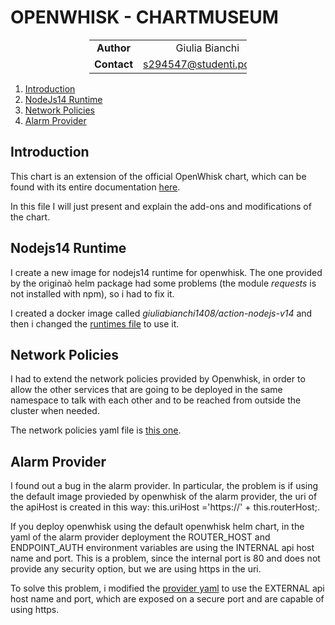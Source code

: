 # OPENWHISK - CHARTMUSEUM

<div style="margin-left: auto;
            margin-right: auto;
            width: 50%">

|||
|:--:|:--:|
| **Author** | Giulia Bianchi|
| **Contact** | s294547@studenti.polito.it |
</div>

1. [Introduction](#introduction)
2. [NodeJs14 Runtime](#nodejs14-runtime)
3. [Network Policies](#network-policies)
4. [Alarm Provider](#alarm-provider)


## Introduction

This chart is an extension of the official OpenWhisk chart, which can be found with its entire documentation [here](./https://github.com/apache/openwhisk-deploy-kube).

In this file I will just present and explain the add-ons and modifications of the chart.
 
## Nodejs14 Runtime
 
I create a new image for nodejs14 runtime for openwhisk. The one provided by the originaò helm package had some problems (the module *requests* is not installed with npm), so i had to fix it. 

I created a docker image called *giuliabianchi1408/action-nodejs-v14* and then i changed the [runtimes file](./runtimes.json) to use it. 

## Network Policies

I had to extend the network policies provided by Openwhisk, in order to allow the other services that are going to be deployed in the same namespace to talk with each other and to be reached from outside the cluster when needed.

The network policies yaml file is [this one](./templates/network-policy.yaml).

## Alarm Provider

I found out a bug in the alarm provider. In particular, the problem is if using the default image provieded by openwhisk of the alarm provider, the uri of the apiHost is created in this way: this.uriHost ='https://' + this.routerHost;.

If you deploy openwhisk using the default openwhisk helm chart, in the yaml of the alarm provider deployment the ROUTER_HOST and ENDPOINT_AUTH environment variables are using the INTERNAL api host name and port.
This is a problem, since the internal port is 80 and does not provide any security option, but we are using https in the uri.

To solve this problem, i modified the [provider yaml](./templates/provider-alarm-pod.yaml) to use the EXTERNAL api host name and port, which are exposed on a secure port and are capable of using https.

